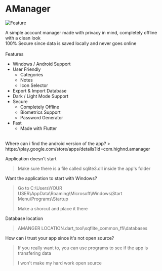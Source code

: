 # AManager

![Feature](https://user-images.githubusercontent.com/105395630/173237712-1a175100-dcc8-4bf1-9286-4adadc0732f2.jpg)

A simple account manager made with privacy in mind, completely offline with a clean look
<br>
100% Secure since data is saved locally and never goes online
<br>
<br>
Features
- Windows / Android Support
- User Friendly
  - Categories
  - Notes
  - Icon Selector
- Export & Import Database
- Dark / Light Mode Support
- Secure
  - Completely Offline
  - Biometrics Support
  - Password Generator
- Fast
  - Made with Flutter
<br>
Where can i find the android version of the app?
> https://play.google.com/store/apps/details?id=com.highnd.amanager

Application doesn't start
> Make sure there is a file called sqlite3.dll inside the app's folder

Want the application to start with Windows?
> Go to C:\Users\YOUR USER\AppData\Roaming\Microsoft\Windows\Start Menu\Programs\Startup
> 
> Make a shorcut and place it there

Database location
> AMANGER LOCATION\.dart_tool\sqflite_common_ffi\databases

How can i trust your app since it's not open source?
> If you really want to, you can use programs to see if the app is transfering data
> 
> I won't make my hard work open source
